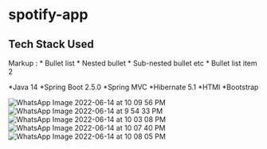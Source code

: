 
# spotify-app

## Tech Stack Used
Markup : * Bullet list
              * Nested bullet
                  * Sub-nested bullet etc
          * Bullet list item 2
          
*Java 14
*Spring Boot 2.5.0
*Spring MVC
*Hibernate 5.1
*HTMl
*Bootstrap 

![WhatsApp Image 2022-06-14 at 10 09 56 PM](https://user-images.githubusercontent.com/77339735/173977555-5ef42117-177c-46d2-a148-07d17291b1d5.jpeg)
![WhatsApp Image 2022-06-14 at 9 54 33 PM](https://user-images.githubusercontent.com/77339735/173977569-f4c02267-160c-4f73-a279-673c585f05d2.jpeg)
![WhatsApp Image 2022-06-14 at 10 03 08 PM](https://user-images.githubusercontent.com/77339735/173977573-61f5b08a-8b75-4ccd-9083-2d70687eba56.jpeg)
![WhatsApp Image 2022-06-14 at 10 07 40 PM](https://user-images.githubusercontent.com/77339735/173977575-b667bfe6-72cb-4fbe-a0e8-c0fbd2338e40.jpeg)
![WhatsApp Image 2022-06-14 at 10 08 05 PM](https://user-images.githubusercontent.com/77339735/173977576-c3a31e08-6e5e-431b-960f-c4dded1f6c3e.jpeg)
